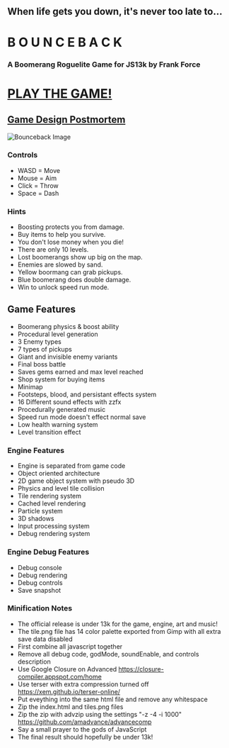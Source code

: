 ## When life gets you down, it's never too late to...
# B O U N C E B A C K
### A Boomerang Roguelite Game for JS13k by Frank Force

# [PLAY THE GAME!](https://js13kgames.com/entries/bounce-back)

## [Game Design Postmortem](http://frankforce.com/?p=6936)

![Bounceback Image](/screenshot.png)

### Controls
* WASD = Move
* Mouse = Aim
* Click = Throw
* Space = Dash

### Hints
* Boosting protects you from damage.
* Buy items to help you survive.
* You don't lose money when you die!
* There are only 10 levels.
* Lost boomerangs show up big on the map.
* Enemies are slowed by sand.
* Yellow boormang can grab pickups.
* Blue boomerang does double damage.
* Win to unlock speed run mode.
  
## Game Features
* Boomerang physics & boost ability
* Procedural level generation
* 3 Enemy types
* 7 types of pickups
* Giant and invisible enemy variants
* Final boss battle
* Saves gems earned and max level reached
* Shop system for buying items
* Minimap
* Footsteps, blood, and persistant effects system
* 16 Different sound effects with zzfx
* Procedurally generated music
* Speed run mode doesn't effect normal save
* Low health warning system
* Level transition effect
  
### Engine Features
* Engine is separated from game code
* Object oriented architecture
* 2D game object system with pseudo 3D
* Physics and level tile collision
* Tile rendering system
* Cached level rendering
* Particle system
* 3D shadows
* Input processing system
* Debug rendering system

### Engine Debug Features
* Debug console
* Debug rendering
* Debug controls
* Save snapshot

### Minification Notes
* The official release is under 13k for the game, engine, art and music!
* The tile.png file has 14 color palette exported from Gimp with all extra save data disabled
* First combine all javascript together
* Remove all debug code, godMode, soundEnable, and controls description
* Use Google Closure on Advanced https://closure-compiler.appspot.com/home
* Use terser with extra compression turned off https://xem.github.io/terser-online/
* Put eveything into the same html file and remove any whitespace
* Zip the index.html and tiles.png files
* Zip the zip with advzip using the settings "-z -4 -i 1000" https://github.com/amadvance/advancecomp
* Say a small prayer to the gods of JavaScript
* The final result should hopefully be under 13k!
